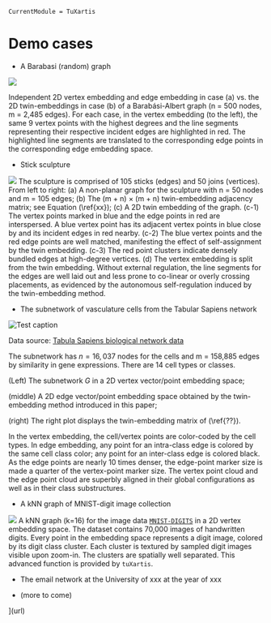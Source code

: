 ```@meta
CurrentModule = TuXartis
```

# Demo cases

+ A Barabasi (random) graph
  
![](img/ba-twin-comparison.png)

Independent 2D vertex embedding and edge embedding in case (a) vs. the 2D twin-embeddings in case (b) of a Barabási-Albert graph (n = 500 nodes, m = 2,485 edges). For each case, in the vertex embedding (to the left), the same $9$ vertex points with the highest degrees and the line segments representing their respective incident edges are highlighted in red. The highlighted line segments are translated to the corresponding edge points in the corresponding edge embedding space.

+ Stick sculpture 

![](img/stick-twin-comparison.png)
The sculpture is comprised of $105$ sticks (edges) and $50$ joins (vertices). 
From left to right: 
(a) A non-planar graph for the sculpture with n = 50 nodes and m = 105 edges;
(b) The (m + n) × (m + n) twin-embedding adjacency matrix; see Equation (\ref{xx});
(c) A 2D twin embedding of the graph. 
  (c-1) The vertex points marked in blue and the edge points in red are interspersed. 
  A blue vertex point has its adjacent vertex points in blue close by and its incident edges in red nearby. (c-2) The blue vertex points and the red edge points are well matched, manifesting the effect of self-assignment by the twin embedding. 
  (c-3) The red point clusters indicate densely bundled edges at high-degree vertices. (d) The vertex embedding is split from the twin embedding. Without external regulation, the line segments for the edges are well laid out and less prone to co-linear or overly crossing placements, as evidenced by the autonomous self-regulation induced by the twin-embedding method.

* The subnetwork of vasculature cells from the Tabular Sapiens network
  
![Test caption](img/tabula-twin.png) 

Data source: [Tabula Sapiens biological network data](https://www.science.org/doi/10.1126/science.abl4896) 

The subnetwork has $n = 16,037$  nodes  for the cells and m = 158,885 edges by similarity in gene expressions. There  are $14$ cell types or classes. 

(Left) The subnetwork $G$ in a 2D vertex vector/point embedding space;

(middle) A 2D edge vector/point embedding space obtained by the twin-embedding method introduced in this paper;

(right) The right plot displays the twin-embedding matrix of (\ref{??}). 

In the vertex embedding, the cell/vertex points are color-coded by the cell types. 
In edge embedding, any point for an intra-class edge is colored by the same cell class color; any point for an inter-class edge is colored black. As the edge points are nearly $10$ times denser, the edge-point marker size is made a quarter of the vertex-point marker size. The vertex point cloud and the edge point cloud are superbly aligned in their global configurations as well as in their class substructures.

+ A kNN graph of MNIST-digit image collection
  
![](img/mnist-embedding.png)
A kNN graph (k=16) for the image data [`MNIST-DIGITS`](http://yann.lecun.com/exdb/mnist/) in a 2D vertex embedding space. The dataset contains 70,000 images of handwritten digits. Every point in the embedding space represents a digit image, colored by its digit class cluster. Each cluster is textured by sampled digit images visible upon zoom-in. The clusters are spatially well separated. This advanced function is provided by `tuXartis`.

+ The email network at the University of xxx at the year of xxx

+ (more to come)

  
](url)
